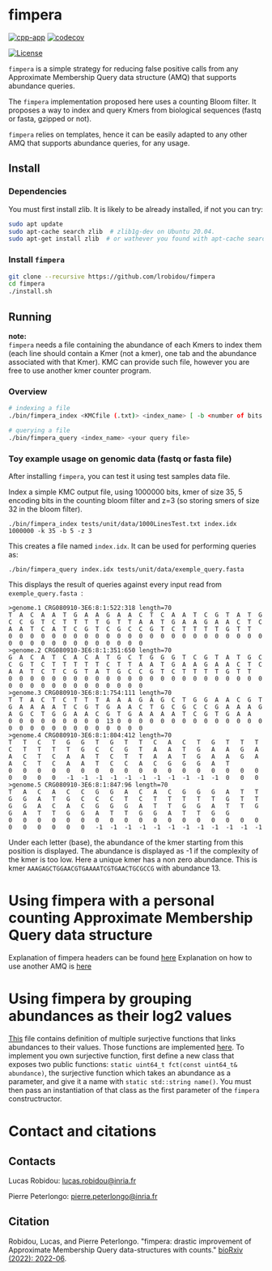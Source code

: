 # fimpera <!-- omit in toc -->

[![cpp-app](https://github.com/lrobidou/fimpera/actions/workflows/ci.yml/badge.svg)](https://github.com/lrobidou/fimpera/actions/workflows/ci.yml)
[![codecov](https://codecov.io/gh/lrobidou/fimpera/branch/master/graph/badge.svg?token=CXO15KTTYE)](https://codecov.io/gh/lrobidou/fimpera)

[![License](http://img.shields.io/:license-affero-blue.svg)](http://www.gnu.org/licenses/agpl-3.0.en.html)


`fimpera` is a simple strategy for reducing false positive calls from any Approximate Membership Query data structure (AMQ) that supports abundance queries. <!-- With no drawbacks (in particular no false positive), queries are two times faster with two orders of magnitudes less false positive calls. (TODO: check this statement) --> 

<!-- TODO image -->

The `fimpera` implementation proposed here uses a counting Bloom filter. It proposes a way to index and query Kmers from biological sequences (fastq or fasta, gzipped or not). <!-- , possibly considering only canonical Kmers). (TODO: code and check)--> <!-- or from any textual data (TODO code and check) -->

`fimpera` relies on templates, hence it can be easily adapted to any other AMQ that supports abundance queries, for any usage.

<!--## Table of content 

- [Install](#install)
  - [Dependencies](#dependencies)
  - [Install `fimpera`](#install-fimpera)
- [Running](#running)
  - [Overview](#overview)
- [Work in progress](#work-in-progress)
- [Contacts](#contacts)
- [Citation](#citation)
-->

## Install 
### Dependencies

You must first install zlib. It is likely to be already installed, if not you can try:
```bash
sudo apt update
sudo apt-cache search zlib  # zlib1g-dev on Ubuntu 20.04.
sudo apt-get install zlib  # or wathever you found with apt-cache search
```


### Install `fimpera`

```bash
git clone --recursive https://github.com/lrobidou/fimpera
cd fimpera
./install.sh
```

<!-- ## Reproduce paper results -->
<!-- TODO -->
## Running
**note:**  
`fimpera` needs a file containing the abundance of each Kmers to index them (each line should contain a Kmer (not a kmer), one tab and the abundance associated with that Kmer). KMC can provide such file, however you are free to use another kmer counter program.
### Overview

```bash
# indexing a file
./bin/fimpera_index <KMCfile (.txt)> <index_name> [ -b <number of bits per buckets in the filter> -k <k> -z <z> --canonical ]

# querying a file
./bin/fimpera_query <index_name> <your query file>
```


### Toy example usage on genomic data (fastq or fasta file)
After installing `fimpera`, you can test it using test samples data file.

Index a simple KMC output file, using 1000000 bits, kmer of size 35, 5 encoding bits in the counting bloom filter and z=3 (so storing smers of size 32 in the bloom filter).

```
./bin/fimpera_index tests/unit/data/1000LinesTest.txt index.idx 1000000 -k 35 -b 5 -z 3
```

This creates a file named `index.idx`. It can be used for performing queries as: 

```
./bin/fimpera_query index.idx tests/unit/data/exemple_query.fasta                     
```

This displays the result of queries against every input read from `exemple_query.fasta `:

```
>genome.1 CRG080910-3E6:8:1:522:318 length=70
T  A  C  A  A  T  G  A  A  G  A  A  C  T  C  A  A  T  C  G  T  A  T  G  C  C  G  T  C  T  T  T  T  G  T  T  A  A  T  G  A  A  G  A  A  C  T  C  A  A  T  C  A  T  C  G  T  C  G  C  C  G  T  C  T  T  T  T  G  T  T  
0  0  0  0  0  0  0  0  0  0  0  0  0  0  0  0  0  0  0  0  0  0  0  0  0  0  0  0  0  0  0  0  0  0  0  0  0  
>genome.2 CRG080910-3E6:8:1:351:650 length=70
G  A  C  A  T  C  A  C  A  T  G  C  T  G  G  G  T  C  G  T  A  T  G  C  C  G  T  C  T  T  T  T  T  C  T  T  A  A  T  G  A  A  G  A  A  C  T  C  A  A  T  C  T  C  G  T  A  T  G  C  C  G  T  C  T  T  T  T  G  T  T  
0  0  0  0  0  0  0  0  0  0  0  0  0  0  0  0  0  0  0  0  0  0  0  0  0  0  0  0  0  0  0  0  0  0  0  0  0  
>genome.3 CRG080910-3E6:8:1:754:111 length=70
T  T  A  C  T  C  T  T  T  A  A  A  G  A  G  C  T  G  G  A  A  C  G  T  G  A  A  A  A  T  C  G  T  G  A  A  C  T  G  C  G  C  C  G  A  A  A  G  A  G  C  T  G  G  A  A  C  G  T  G  A  A  A  A  T  C  G  T  G  A  A  
0  0  0  0  0  0  0  0  0  13 0  0  0  0  0  0  0  0  0  0  0  0  0  0  0  0  0  0  0  0  0  0  0  0  0  0  0  
>genome.4 CRG080910-3E6:8:1:804:412 length=70
T   T   C   T   G   G   T   G   T   T   C   A   C   T   G   T   T   T   C   T   T   T   T   G   C   C   G   T   A   A   T   G   A   A   G   A   A   C   T   C   A   A   T   C   T   T   A   A   T   G   A   A   G   A   A   C   T   C   A   A   T   C   C   A   C   G   G   G   A   T   
0   0   0   0   0   0   0   0   0   0   0   0   0   0   0   0   0   0   0   0   0   0   -1  -1  -1  -1  -1  -1  -1  -1  -1  -1  -1  0   0   0   
>genome.5 CRG080910-3E6:8:1:847:96 length=70
T   A   C   A   C   C   G   G   A   C   A   C   G   G   G   A   T   T   G   G   A   T   G   C   C   C   T   C   T   T   T   T   T   G   T   T   G   G   A   C   A   C   G   G   G   A   T   T   G   G   A   T   T   G   G   A   T   T   G   G   A   T   T   G   G   A   T   T   G   G   
0   0   0   0   0   0   0   0   0   0   0   0   0   0   0   0   0   0   0   0   0   0   0   0   -1  -1  -1  -1  -1  -1  -1  -1  -1  -1  -1  -1
```

Under each letter (base), the abundance of the kmer starting from this position is displayed. The abundance is displayed as -1 if the complexity of the kmer is too low. Here a unique kmer has a non zero abundance. This is kmer `AAAGAGCTGGAACGTGAAAATCGTGAACTGCGCCG` with abundance 13.

# Using fimpera with a personal counting Approximate Membership Query data structure
Explanation of fimpera headers can be found [here](lib/include/fimpera-lib/README.md)
Explanation on how to use another AMQ is [here](lib/include/fimpera-lib/README.md#cbfhpp)


<!-- TODO -->

# Using fimpera by grouping abundances as their log2 values

[This](https://github.com/lrobidou/fimpera/blob/master/lib/include/fimpera-lib/abundanceToIdentifierStrategy.hpp) file contains definition of multiple surjective functions that links abundances to their values. Those functions are implemented [here](https://github.com/lrobidou/fimpera/blob/master/lib/src/abundanceToIdentifierStrategy.cpp). To implement you own surjective function, first define a new class that exposes two public functions: `static uint64_t fct(const uint64_t& abundance)`, the surjective function which takes an abundance as a parameter, and give it a name with `static std::string name()`. You must then pass an instantiation of that class as the first parameter of the `fimpera` constructructor. 


# Contact and citations
## Contacts

Lucas Robidou: lucas.robidou@inria.fr

Pierre Peterlongo: pierre.peterlongo@inria.fr

## Citation
Robidou, Lucas, and Pierre Peterlongo. "fimpera: drastic improvement of Approximate Membership Query data-structures with counts." [bioRxiv (2022): 2022-06](https://www.biorxiv.org/content/10.1101/2022.06.27.497694.abstract).

<!-- ## Reproduce paper results -->
<!-- TODO -->
